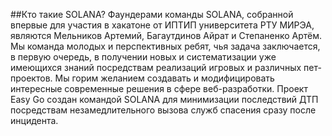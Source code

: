 ##Кто такие SOLANA?
Фаундерами команды SOLANA, собранной впервые для участия в хакатоне от ИПТИП университета РТУ МИРЭА, являются Мельников Артемий, Багаутдинов Айрат и Степаненко Артём.
Мы команда молодых и перспективных ребят, чья задача заключается, в первую очередь, в получении новых и систематизации уже имеющихся знаний посредствам реализаций игровых и различных пет-проектов. Мы горим желанием создавать и модифицировать интересные современные решения в сфере веб-разработки.
Проект Easy Go создан командой SOLANA для минимизации последствий ДТП посредствам незамедлительного вызова служб спасения сразу после инцидента.
